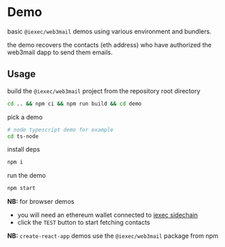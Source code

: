 # Demo

basic `@iexec/web3mail` demos using various environment and bundlers.

the demo recovers the contacts (eth address) who have authorized the web3mail dapp to send them emails.

## Usage

build the `@iexec/web3mail` project from the repository root directory

```sh
cd .. && npm ci && npm run build && cd demo
```

pick a demo

```sh
# node typescript demo for example
cd ts-node
```

install deps

```sh
npm i
```

run the demo

```sh
npm start
```

**NB:** for browser demos

- you will need an ethereum wallet connected to [iexec sidechain](https://chainlist.org/chain/134)
- click the `TEST` button to start fetching contacts

**NB:** `create-react-app` demos use the `@iexec/web3mail` package from npm
